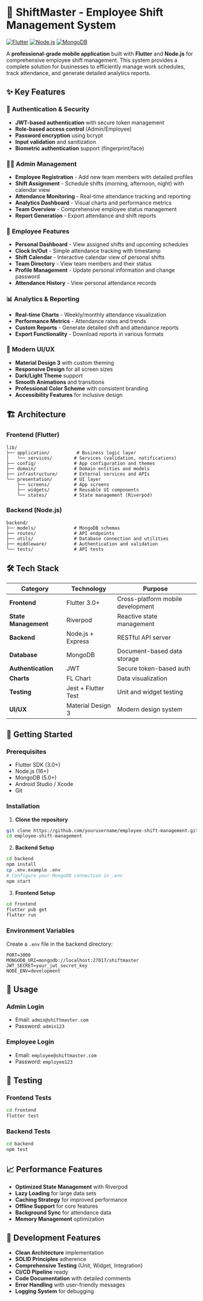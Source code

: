 # 🚀 ShiftMaster - Employee Shift Management System

[![Flutter](https://img.shields.io/badge/Flutter-02569B?style=for-the-badge&logo=flutter&logoColor=white)](https://flutter.dev)
[![Node.js](https://img.shields.io/badge/Node.js-43853D?style=for-the-badge&logo=node.js&logoColor=white)](https://nodejs.org)
[![MongoDB](https://img.shields.io/badge/MongoDB-4EA94B?style=for-the-badge&logo=mongodb&logoColor=white)](https://mongodb.com)


A **professional-grade mobile application** built with **Flutter** and **Node.js** for comprehensive employee shift management. This system provides a complete solution for businesses to efficiently manage work schedules, track attendance, and generate detailed analytics reports.


## ✨ Key Features

### 🔐 **Authentication & Security**
- **JWT-based authentication** with secure token management
- **Role-based access control** (Admin/Employee)
- **Password encryption** using bcrypt
- **Input validation** and sanitization
- **Biometric authentication** support (fingerprint/face)

### 👨‍💼 **Admin Management**
- **Employee Registration** - Add new team members with detailed profiles
- **Shift Assignment** - Schedule shifts (morning, afternoon, night) with calendar view
- **Attendance Monitoring** - Real-time attendance tracking and reporting
- **Analytics Dashboard** - Visual charts and performance metrics
- **Team Overview** - Comprehensive employee status management
- **Report Generation** - Export attendance and shift reports

### 👤 **Employee Features**
- **Personal Dashboard** - View assigned shifts and upcoming schedules
- **Clock In/Out** - Simple attendance tracking with timestamp
- **Shift Calendar** - Interactive calendar view of personal shifts
- **Team Directory** - View team members and their status
- **Profile Management** - Update personal information and change password
- **Attendance History** - View personal attendance records

### 📊 **Analytics & Reporting**
- **Real-time Charts** - Weekly/monthly attendance visualization
- **Performance Metrics** - Attendance rates and trends
- **Custom Reports** - Generate detailed shift and attendance reports
- **Export Functionality** - Download reports in various formats

### 🎨 **Modern UI/UX**
- **Material Design 3** with custom theming
- **Responsive Design** for all screen sizes
- **Dark/Light Theme** support
- **Smooth Animations** and transitions
- **Professional Color Scheme** with consistent branding
- **Accessibility Features** for inclusive design

## 🏗️ Architecture

### **Frontend (Flutter)**
```
lib/
├── application/          # Business logic layer
│   └── services/        # Services (validation, notifications)
├── config/              # App configuration and themes
├── domain/              # Domain entities and models
├── infrastructure/      # External services and APIs
└── presentation/        # UI layer
    ├── screens/         # App screens
    ├── widgets/         # Reusable UI components
    └── states/          # State management (Riverpod)
```

### **Backend (Node.js)**
```
backend/
├── models/              # MongoDB schemas
├── routes/              # API endpoints
├── utils/               # Database connection and utilities
├── middleware/          # Authentication and validation
└── tests/               # API tests
```

## 🛠️ Tech Stack

| Category | Technology | Purpose |
|----------|------------|---------|
| **Frontend** | Flutter 3.0+ | Cross-platform mobile development |
| **State Management** | Riverpod | Reactive state management |
| **Backend** | Node.js + Express | RESTful API server |
| **Database** | MongoDB | Document-based data storage |
| **Authentication** | JWT | Secure token-based auth |
| **Charts** | FL Chart | Data visualization |
| **Testing** | Jest + Flutter Test | Unit and widget testing |
| **UI/UX** | Material Design 3 | Modern design system |

## 🚀 Getting Started

### Prerequisites
- Flutter SDK (3.0+)
- Node.js (16+)
- MongoDB (5.0+)
- Android Studio / Xcode
- Git

### Installation

1. **Clone the repository**
```bash
git clone https://github.com/yourusername/employee-shift-management.git
cd employee-shift-management
```

2. **Backend Setup**
```bash
cd backend
npm install
cp .env.example .env
# Configure your MongoDB connection in .env
npm start
```

3. **Frontend Setup**
```bash
cd frontend
flutter pub get
flutter run
```

### Environment Variables

Create a `.env` file in the backend directory:
```env
PORT=3000
MONGODB_URI=mongodb://localhost:27017/shiftmaster
JWT_SECRET=your_jwt_secret_key
NODE_ENV=development
```

## 📱 Usage

### Admin Login
- Email: `admin@shiftmaster.com`
- Password: `admin123`

### Employee Login
- Email: `employee@shiftmaster.com`
- Password: `employee123`

## 🧪 Testing

### Frontend Tests
```bash
cd frontend
flutter test
```

### Backend Tests
```bash
cd backend
npm test
```

## 📈 Performance Features

- **Optimized State Management** with Riverpod
- **Lazy Loading** for large data sets
- **Caching Strategy** for improved performance
- **Offline Support** for core features
- **Background Sync** for attendance data
- **Memory Management** optimization

## 🔧 Development Features

- **Clean Architecture** implementation
- **SOLID Principles** adherence
- **Comprehensive Testing** (Unit, Widget, Integration)
- **CI/CD Pipeline** ready
- **Code Documentation** with detailed comments
- **Error Handling** with user-friendly messages
- **Logging System** for debugging
